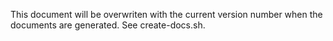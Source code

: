 This document will be overwriten with the current version number when the documents are generated.
See create-docs.sh.
